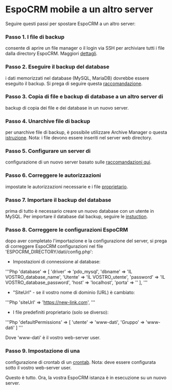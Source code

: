 # EspoCRM mobile a un altro server

Seguire questi passi per spostare EspoCRM a un altro server:

### Passo 1. I file di backup

consente di aprire un file manager o il login via SSH per archiviare tutti i file dalla directory EspoCRM. Maggiori [dettagli](https://github.com/espocrm/documentation/blob/master/docs/administration/backup-and-restore.md#step-1-backup-files).

### Passo 2. Eseguire il backup del database

i dati memorizzati nel database (MySQL, MariaDB) dovrebbe essere eseguito il backup. Si prega di seguire questa [raccomandazione](https://github.com/espocrm/documentation/blob/master/docs/administration/backup-and-restore.md#step-2-backup-database).

### Passo 3. Copia di file e backup di database a un altro server di

backup di copia dei file e dei database in un nuovo server.

### Passo 4. Unarchive file di backup

per unarchive file di backup, è possibile utilizzare Archive Manager o questa [istruzione](https://github.com/espocrm/documentation/blob/master/docs/administration/backup-and-restore.md#step-1-unarchive-backup-files).
Nota: i file devono essere inseriti nel server web directory.

### Passo 5. Configurare un server di

configurazione di un nuovo server basato sulle [raccomandazioni qui](https://www.espocrm.com/documentation/administration/server-configuration/).

### Passo 6. Correggere le autorizzazioni

impostate le autorizzazioni necessarie e i file [proprietario](https://github.com/espocrm/documentation/blob/master/docs/administration/server-configuration.md#permissions).

### Passo 7. Importare il backup del database

prima di tutto è necessario creare un nuovo database con un utente in MySQL. Per importare il database dal backup, seguire le [instuction](../../../docs/administration/backup-and-restore.md#step-3-import-database-dump).

### Passo 8. Correggere le configurazioni EspoCRM

dopo aver completato l'importazione e la configurazione del server, si prega di correggere EspoCRM configurazioni nel file 'ESPOCRM_DIRECTORY/dati/config.php':

* Impostazioni di connessione al database:

'''Php
'database' => [
'driver' => 'pdo_mysql',
'dbname' => 'IL VOSTRO_database_name',
'Utente' => 'IL VOSTRO_utente',
'password' => 'IL VOSTRO_database_password',
'host' => 'localhost',
'porta' => ''
],
'''

* "SiteUrl" - se il vostro nome di dominio (URL) è cambiato:

'''Php
'siteUrl' => 'https://new-link.com',
'''

* I file predefiniti proprietario (solo se diverso):

'''Php
'defaultPermissions' => [
'utente' => 'www-dati',
'Gruppo' => 'www-dati'
]
'''

Dove 'www-dati' è il vostro web-server user.

### Passo 9. Impostazione di una

configurazione di crontab di un [crontab](https://github.com/espocrm/documentation/blob/master/docs/administration/server-configuration.md#setting-up-crontab).
Nota: deve essere configurata sotto il vostro web-server user.

Questo è tutto. Ora, la vostra EspoCRM istanza è in esecuzione su un nuovo server.
